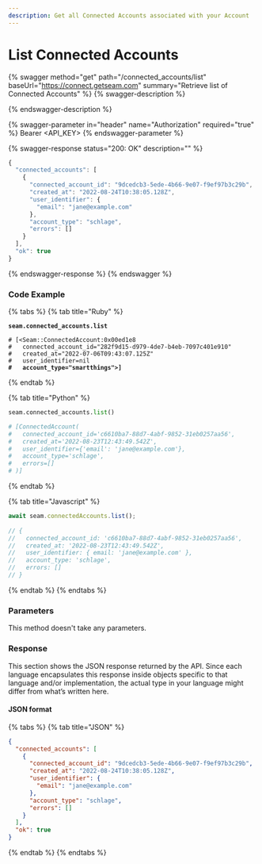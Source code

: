 ```yaml
---
description: Get all Connected Accounts associated with your Account
---
```


# List Connected Accounts

{% swagger method="get" path="/connected_accounts/list" baseUrl="https://connect.getseam.com" summary="Retrieve list of Connected Accounts" %}
{% swagger-description %}

{% endswagger-description %}

{% swagger-parameter in="header" name="Authorization" required="true" %}
Bearer <API_KEY>
{% endswagger-parameter %}

{% swagger-response status="200: OK" description="" %}
```javascript
{
  "connected_accounts": [
    {
      "connected_account_id": "9dcedcb3-5ede-4b66-9e07-f9ef97b3c29b",
      "created_at": "2022-08-24T10:38:05.128Z",
      "user_identifier": {
        "email": "jane@example.com"
      },
      "account_type": "schlage",
      "errors": []
    }
  ],
  "ok": true
}
```
{% endswagger-response %}
{% endswagger %}

### Code Example

{% tabs %}
{% tab title="Ruby" %}
<pre class="language-ruby"><code class="lang-ruby"><strong>seam.connected_accounts.list
</strong>
# [&#x3C;Seam::ConnectedAccount:0x00ed1e8                                                            
#   connected_account_id="282f9d15-d979-4de7-b4eb-7097c401e910"                                
#   created_at="2022-07-06T09:43:07.125Z"                                                      
#   user_identifier=nil                                                                        
<strong>#   account_type="smartthings">]
</strong></code></pre>
{% endtab %}

{% tab title="Python" %}
```python
seam.connected_accounts.list()

# [ConnectedAccount(
#   connected_account_id='c6610ba7-88d7-4abf-9852-31eb0257aa56', 
#   created_at='2022-08-23T12:43:49.542Z', 
#   user_identifier={'email': 'jane@example.com'}, 
#   account_type='schlage', 
#   errors=[]
# )]
```
{% endtab %}

{% tab title="Javascript" %}
```javascript
await seam.connectedAccounts.list();
  
// {
//   connected_account_id: 'c6610ba7-88d7-4abf-9852-31eb0257aa56',
//   created_at: '2022-08-23T12:43:49.542Z',
//   user_identifier: { email: 'jane@example.com' },
//   account_type: 'schlage',
//   errors: []
// }
```
{% endtab %}
{% endtabs %}

### Parameters

This method doesn't take any parameters.

### Response

This section shows the JSON response returned by the API. Since each language encapsulates this response inside objects specific to that language and/or implementation, the actual type in your language might differ from what’s written here.

#### JSON format

{% tabs %}
{% tab title="JSON" %}
```json
{
  "connected_accounts": [
    {
      "connected_account_id": "9dcedcb3-5ede-4b66-9e07-f9ef97b3c29b",
      "created_at": "2022-08-24T10:38:05.128Z",
      "user_identifier": {
        "email": "jane@example.com"
      },
      "account_type": "schlage",
      "errors": []
    }
  ],
  "ok": true
}
```
{% endtab %}
{% endtabs %}
